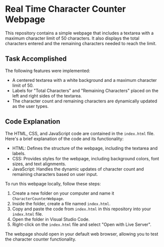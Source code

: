 # Real Time Character Counter Webpage

This repository contains a simple webpage that includes a textarea with a maximum character limit of 50 characters. It also displays the total characters entered and the remaining characters needed to reach the limit.

## Task Accomplished

The following features were implemented:

- A centered textarea with a white background and a maximum character limit of 50.
- Labels for "Total Characters" and "Remaining Characters" placed on the left and right sides of the textarea.
- The character count and remaining characters are dynamically updated as the user types.

## Code Explanation

The HTML, CSS, and JavaScript code are contained in the `index.html` file. Here's a brief explanation of the code and its functionality:

- HTML: Defines the structure of the webpage, including the textarea and labels.
- CSS: Provides styles for the webpage, including background colors, font sizes, and text alignments.
- JavaScript: Handles the dynamic updates of character count and remaining characters based on user input.

To run this webpage locally, follow these steps:

1. Create a new folder on your computer and name it `CharacterCounterWebpage`.
2. Inside the folder, create a file named `index.html`.
3. Copy and paste the code from `index.html` in this repository into your `index.html` file.
4. Open the folder in Visual Studio Code.
5. Right-click on the `index.html` file and select "Open with Live Server".

The webpage should open in your default web browser, allowing you to test the character counter functionality.

